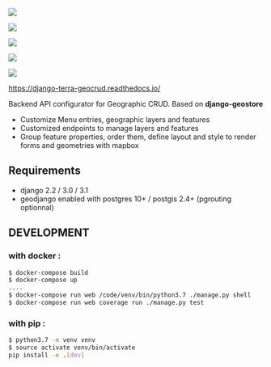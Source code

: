 [![](https://img.shields.io/static/v1?logo=python&label=Python&message=3.6%20|%203.7%20|%203.8&color=306998&logoColor=white)](https://www.djangoproject.com/)

[![](https://img.shields.io/static/v1?logo=django&label=Django&message=2.2%20|%203.0%20|%203.1&color=0C4B33&logoColor=white)](https://www.djangoproject.com/)

[![](https://codecov.io/gh/Terralego/django-terra-geocrud/branch/master/graph/badge.svg)](https://codecov.io/gh/Terralego/django-terra-geocrud)

[![](https://api.codeclimate.com/v1/badges/633c620b6dcfc0e18df2/maintainability)](https://codeclimate.com/github/Terralego/django-terra-geocrud/maintainability)

[![](https://travis-ci.org/Terralego/django-terra-geocrud.svg?branch=master)](https://travis-ci.org/Terralego/django-terra-geocrud)

https://django-terra-geocrud.readthedocs.io/

Backend API configurator for Geographic CRUD. Based on **django-geostore**

* Customize Menu entries, geographic layers and features
* Customized endpoints to manage layers and features
* Group feature properties, order them, define layout and style to render forms and geometries with mapbox


## Requirements

* django 2.2 / 3.0 / 3.1
* geodjango enabled with postgres 10+ / postgis 2.4+ (pgrouting optionnal)

## DEVELOPMENT

### with docker :
```bash
$ docker-compose build
$ docker-compose up
....
$ docker-compose run web /code/venv/bin/python3.7 ./manage.py shell
$ docker-compose run web coverage run ./manage.py test
```

### with pip :
```bash
$ python3.7 -m venv venv
$ source activate venv/bin/activate
pip install -e .[dev]
```
